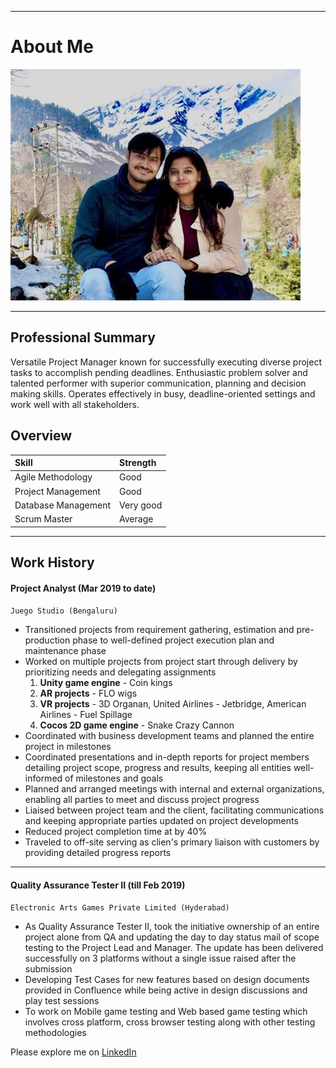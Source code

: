 * * *

# About Me

![Img of cool Sravanthi](assets/privy-1.png)

* * *

## Professional Summary

Versatile Project Manager known for successfully executing diverse project tasks to accomplish pending deadlines. Enthusiastic problem solver and talented performer with superior communication, planning and decision making skills. Operates effectively in busy, deadline-oriented settings and work well with all stakeholders.

## Overview

| **Skill**        | **Strength**          |
|:-------------|:------------------|
| Agile Methodology   | Good |
| Project Management  | Good |
| Database Management  | Very good  |
| Scrum Master | Average |

* * *

## Work History

#### Project Analyst (Mar 2019 to date)

`Juego Studio (Bengaluru)`

* Transitioned projects from requirement gathering, estimation and pre-production phase to well-defined project execution plan and maintenance phase
* Worked on multiple projects from project start through delivery by prioritizing needs and delegating assignments
    1. **Unity game engine** - Coin kings
    2. **AR projects** - FLO wigs
    3. **VR projects** - 3D Organan, United Airlines - Jetbridge, American Airlines - Fuel Spillage
    4. **Cocos 2D game engine** - Snake Crazy Cannon
* Coordinated with business development teams and planned the entire project in milestones
* Coordinated presentations and in-depth reports for project members detailing project scope, progress and results, keeping all entities well-informed of milestones and goals
* Planned and arranged meetings with internal and external organizations, enabling all parties to meet and discuss project progress
* Liaised between project team and the client, facilitating communications and keeping appropriate parties updated on project developments
* Reduced project completion time at by 40%
* Traveled to off-site serving as clien's primary liaison with customers by providing detailed progress reports

* * *

#### Quality Assurance Tester II (till Feb 2019)

`Electronic Arts Games Private Limited (Hyderabad)`

* As Quality Assurance Tester II, took the initiative ownership of an entire project alone from QA and updating the day to day status mail of scope testing to the Project Lead and Manager. The update has been delivered successfully on 3 platforms without a single issue raised after the submission
* Developing Test Cases for new features based on design documents provided in Confluence while being active in design discussions and play test sessions
* To work on Mobile game testing and Web based game testing which involves cross platform, cross browser testing along with other testing methodologies


Please explore me on [LinkedIn](https://www.linkedin.com/in/sravanthi-surekutchi-269b93112/)


